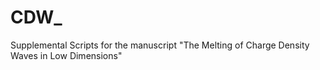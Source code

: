 # CDW_
Supplemental Scripts for the manuscript "The Melting of Charge Density Waves in Low Dimensions"
